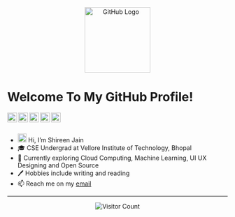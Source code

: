 <div align="center">
<img src="https://github.com/raghavk16/raghavk16/blob/master/octo.gif" alt="GitHub Logo" width="150" height="150" />
</div>

# Welcome To My GitHub Profile!

<a href="https://www.instagram.com/shireenesque/">
  <img align="left" alt="Shireen's Instagram" width="22px" src="https://raw.githubusercontent.com/hussainweb/hussainweb/main/icons/instagram.png" />
</a>
<a href="https://discord.com/users/867758927935963167">
  <img align="left" alt="Shireen's Discord" width="22px" src="https://raw.githubusercontent.com/peterthehan/peterthehan/master/assets/discord.svg" />
</a>
<a href="https://www.linkedin.com/in/shireen-jain-64a618218/">
  <img align="left" alt="Shireen's LinkedIN" width="22px" src="https://raw.githubusercontent.com/peterthehan/peterthehan/master/assets/linkedin.svg" />
</a>
<a href="https://medium.com/@jainshireen">
  <img align="left" alt="Shireen's Medium" width="22px" src="https://edent.github.io/SuperTinyIcons/images/svg/medium.svg" />
</a>
<a href="https://open.spotify.com/user/e597p0xzlgxmgnpmlmyykt24j">
  <img align="left" alt="Shireen's Spotify" width="22px" src="https://edent.github.io/SuperTinyIcons/images/svg/spotify.svg" />
</a>
<br>
<br>

- <img src="https://media.giphy.com/media/hvRJCLFzcasrR4ia7z/giphy.gif" width="20px"> Hi, I’m Shireen Jain
- 🎓 CSE Undergrad at Vellore Institute of Technology, Bhopal 
- 🌱 Currently exploring Cloud Computing, Machine Learning, UI UX Designing and Open Source
- 🖊  Hobbies include writing and reading
- 📫 Reach me on my [email](mailto:jainshireen@gmail.com)
---
<div align="center">

![Visitor Count](https://profile-counter.glitch.me/shireenjain/count.svg)
</div>
<!---
shireenjain/shireenjain is a ✨ special ✨ repository because its `README.md` (this file) appears on your GitHub profile.
You can click the Preview link to take a look at your changes.
--->
